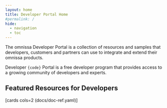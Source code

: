```yaml
---
layout: home
title: Developer Portal Home
#permalink: /
hide:
  - navigation
  - toc
---
```


<!-- ![](assets/logos/omnissa-logo-light.png) -->

The omnissa Developer Portal is a collection of resources and samples that developers, customers and partners can use to integrate and extend their omnissa products.

Developer `{code}` Portal is a free developer program that provides access to a growing community of developers and experts.  
<!-- Follow @omnissacode on Twitter to keep up with omnissa developer topics. -->

<!-- Resources are provided using the links below. -->

## Featured Resources for Developers

[cards cols=2 (docs/doc-ref.yaml)]
